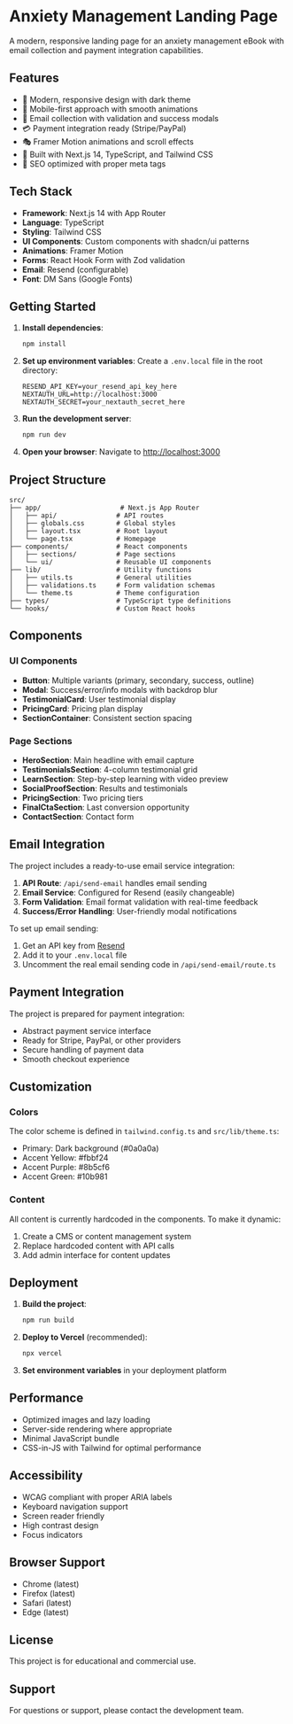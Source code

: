 # Anxiety Management Landing Page

A modern, responsive landing page for an anxiety management eBook with email collection and payment integration capabilities.

## Features

- 🎨 Modern, responsive design with dark theme
- 📱 Mobile-first approach with smooth animations
- 📧 Email collection with validation and success modals
- 💳 Payment integration ready (Stripe/PayPal)
- 🎭 Framer Motion animations and scroll effects
- 🔧 Built with Next.js 14, TypeScript, and Tailwind CSS
- 🎯 SEO optimized with proper meta tags

## Tech Stack

- **Framework**: Next.js 14 with App Router
- **Language**: TypeScript
- **Styling**: Tailwind CSS
- **UI Components**: Custom components with shadcn/ui patterns
- **Animations**: Framer Motion
- **Forms**: React Hook Form with Zod validation
- **Email**: Resend (configurable)
- **Font**: DM Sans (Google Fonts)

## Getting Started

1. **Install dependencies**:
   ```bash
   npm install
   ```

2. **Set up environment variables**:
   Create a `.env.local` file in the root directory:
   ```env
   RESEND_API_KEY=your_resend_api_key_here
   NEXTAUTH_URL=http://localhost:3000
   NEXTAUTH_SECRET=your_nextauth_secret_here
   ```

3. **Run the development server**:
   ```bash
   npm run dev
   ```

4. **Open your browser**:
   Navigate to [http://localhost:3000](http://localhost:3000)

## Project Structure

```
src/
├── app/                    # Next.js App Router
│   ├── api/               # API routes
│   ├── globals.css        # Global styles
│   ├── layout.tsx         # Root layout
│   └── page.tsx           # Homepage
├── components/            # React components
│   ├── sections/          # Page sections
│   └── ui/                # Reusable UI components
├── lib/                   # Utility functions
│   ├── utils.ts           # General utilities
│   ├── validations.ts     # Form validation schemas
│   └── theme.ts           # Theme configuration
├── types/                 # TypeScript type definitions
└── hooks/                 # Custom React hooks
```

## Components

### UI Components
- **Button**: Multiple variants (primary, secondary, success, outline)
- **Modal**: Success/error/info modals with backdrop blur
- **TestimonialCard**: User testimonial display
- **PricingCard**: Pricing plan display
- **SectionContainer**: Consistent section spacing

### Page Sections
- **HeroSection**: Main headline with email capture
- **TestimonialsSection**: 4-column testimonial grid
- **LearnSection**: Step-by-step learning with video preview
- **SocialProofSection**: Results and testimonials
- **PricingSection**: Two pricing tiers
- **FinalCtaSection**: Last conversion opportunity
- **ContactSection**: Contact form

## Email Integration

The project includes a ready-to-use email service integration:

1. **API Route**: `/api/send-email` handles email sending
2. **Email Service**: Configured for Resend (easily changeable)
3. **Form Validation**: Email format validation with real-time feedback
4. **Success/Error Handling**: User-friendly modal notifications

To set up email sending:
1. Get an API key from [Resend](https://resend.com)
2. Add it to your `.env.local` file
3. Uncomment the real email sending code in `/api/send-email/route.ts`

## Payment Integration

The project is prepared for payment integration:
- Abstract payment service interface
- Ready for Stripe, PayPal, or other providers
- Secure handling of payment data
- Smooth checkout experience

## Customization

### Colors
The color scheme is defined in `tailwind.config.ts` and `src/lib/theme.ts`:
- Primary: Dark background (#0a0a0a)
- Accent Yellow: #fbbf24
- Accent Purple: #8b5cf6
- Accent Green: #10b981

### Content
All content is currently hardcoded in the components. To make it dynamic:
1. Create a CMS or content management system
2. Replace hardcoded content with API calls
3. Add admin interface for content updates

## Deployment

1. **Build the project**:
   ```bash
   npm run build
   ```

2. **Deploy to Vercel** (recommended):
   ```bash
   npx vercel
   ```

3. **Set environment variables** in your deployment platform

## Performance

- Optimized images and lazy loading
- Server-side rendering where appropriate
- Minimal JavaScript bundle
- CSS-in-JS with Tailwind for optimal performance

## Accessibility

- WCAG compliant with proper ARIA labels
- Keyboard navigation support
- Screen reader friendly
- High contrast design
- Focus indicators

## Browser Support

- Chrome (latest)
- Firefox (latest)
- Safari (latest)
- Edge (latest)

## License

This project is for educational and commercial use.

## Support

For questions or support, please contact the development team.
